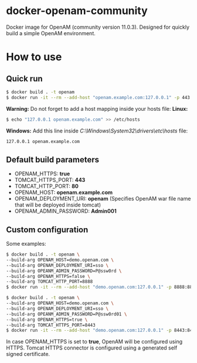 # docker-openam-community

Docker image for OpenAM (community version 11.0.3). Designed for quickly build a simple OpenAM environment.

# How to use

## Quick run

```sh
$ docker build . -t openam
$ docker run -it --rm --add-host "openam.example.com:127.0.0.1" -p 443:443 openam
```

**Warning:** Do not forget to add a host mapping inside your hosts file:
**Linux:**
```sh
$ echo "127.0.0.1 openam.example.com" >> /etc/hosts
```

**Windows:**
Add this line inside *C:\Windows\System32\drivers\etc\hosts* file:
```sh
127.0.0.1 openam.example.com
```

## Default build parameters

* OPENAM_HTTPS: **true**
* TOMCAT_HTTPS_PORT: **443**
* TOMCAT_HTTP_PORT: **80**
* OPENAM_HOST: **openam.example.com**
* OPENAM_DEPLOYMENT_URI: **openam** (Specifies OpenAM war file name that will be deployed inside tomcat)
* OPENAM_ADMIN_PASSWORD: **Admin001**

## Custom configuration

Some examples:

```sh
$ docker build . -t openam \
--build-arg OPENAM_HOST=demo.openam.com \
--build-arg OPENAM_DEPLOYMENT_URI=sso \
--build-arg OPEANM_ADMIN_PASSWORD=P@ssw0rd \
--build-arg OPENAM_HTTPS=false \
--build-arg TOMCAT_HTTP_PORT=8888
$ docker run -it --rm --add-host "demo.openam.com:127.0.0.1" -p 8888:8888 openam
```

```sh
$ docker build . -t openam \
--build-arg OPENAM_HOST=demo.openam.com \
--build-arg OPENAM_DEPLOYMENT_URI=sso \
--build-arg OPEANM_ADMIN_PASSWORD=P@ssw0rd01 \
--build-arg OPENAM_HTTPS=true \
--build-arg TOMCAT_HTTPS_PORT=8443
$ docker run -it --rm --add-host "demo.openam.com:127.0.0.1" -p 8443:8443 openam
```

In case OPENAM_HTTPS is set to **true**, OpenAM will be configured using HTTPS. Tomcat HTTPS connector is configured using a generated self signed certificate.

